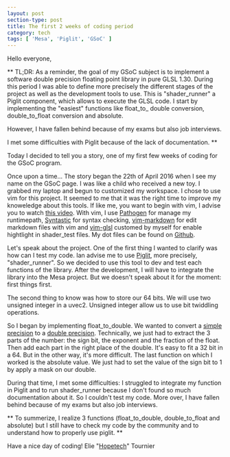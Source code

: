 ```yaml
---
layout: post
section-type: post
title: The first 2 weeks of coding period
category: tech
tags: [ 'Mesa', 'Piglit', 'GSoC' ]
---
```


Hello everyone,

** TL;DR:
As a reminder, the goal of my GSoC subject is to implement a software double precision floating point library in pure GLSL 1.30.
During this period I was able to define more precisely the different stages of the project as well as the development tools to use. This is "shader\_runner" a Piglit component, which allows to execute the GLSL code.
I start by implementing the "easiest" functions like float\_to\_ double conversion, double\_to\_float conversion and absolute.

However, I have fallen behind because of my exams but also job interviews.

I met some difficulties with Piglit because of the lack of documentation.
**

Today I decided to tell you a story, one of my first few weeks of coding for the GSoC program.

Once upon a time...
The story began the 22th of April 2016 when I see my name on the GSoC page. I was like a child who received a new toy.
I grabbed my laptop and begun to customized my workspace. I chose to use vim for this project. It seemed to me that it was the right time to improve my knoweledge about this tools. If like me, you want to begin with vim, I advise you to watch [this video](https://www.youtube.com/watch?v=_NUO4JEtkDw). 
With vim, I use [Pathogen](https://github.com/tpope/vim-pathogen) for manage my runtimepath, [Syntastic](https://github.com/scrooloose/syntastic) for syntax checking, [vim-markdown](https://github.com/tpope/vim-markdown) for edit markdown files with vim and [vim-glsl](https://github.com/tikhomirov/vim-glsl) customed by myself for enable hightlight in shader_test files.
My dot files can be found on [Github](https://github.com/Hopetech/dotFiles).

Let's speak about the project.
One of the first thing I wanted to clarify was how can I test my code. Ian advise me to use [Piglit](https://piglit.freedesktop.org/), more precisely, "shader_runner". So we decided to use this tool to dev and test each functions of the library.
After the development, I will have to integrate the library into the Mesa project. But we doesn't speak about it for the moment: first things first.

The second thing to know was how to store our 64 bits. We will use two unsigned integer in a uvec2. Unsigned integer allow us to use bit twiddling operations.

So I began by implementing float\_to\_double. We wanted to convert a [simple precision](https://en.wikipedia.org/wiki/Single-precision_floating-point_format) to a [double precision](https://en.wikipedia.org/wiki/Double-precision_floating-point_format).
Technically, we just had to extract the 3 parts of the number: the sign bit, the exponent and the fraction of the float. Then add each part in the right place of the double. It's easy to fit a 32 bit in a 64. But in the other way, it's more difficult.
The last function on which I worked is the absolute value. We just had to set the value of the sign bit to 1 by apply a mask on our double.

During that time, I met some difficulties:
I struggled to integrate my function in Piglit and to run shader\_runner because I don't found so much documentation about it. So I couldn't test my code.
More over, I have fallen behind because of my exams but also job interviews.

**
To summerize, I realize 3 functions (float\_to\_double, double\_to\_float and absolute) but I still have to check my code by the community and to understand how to properly use piglit.
**

Have a nice day of coding!
Elie "[Hopetech](https://github.com/Hopetech)" Tournier
